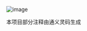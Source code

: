 

![image](https://github.com/zarttic/bitcask/assets/76742505/a36aaad5-5fd3-4f27-acf7-dd0d27149842)

本项目部分注释由通义灵码生成
